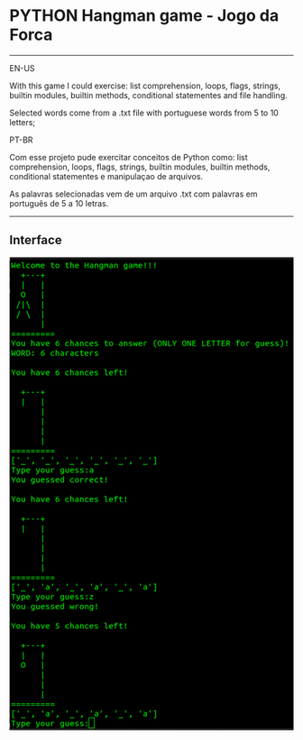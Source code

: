 <h1>PYTHON Hangman game - Jogo da Forca</h1>
<hr>
<p>EN-US</p>
<p>With this game I could exercise: list comprehension, loops, flags, strings, builtin modules, builtin methods, conditional statementes and file handling.</p>
<p>Selected words come from a .txt file with portuguese words from 5 to 10 letters;</p>
<p>PT-BR</p>
<p>Com esse projeto pude exercitar conceitos de Python como: list comprehension, loops, flags, strings, builtin modules, builtin methods, conditional statementes e manipulaçao de arquivos.</p>
<p>As palavras selecionadas vem de um arquivo .txt com palavras em português de 5 a 10 letras.</p>
<hr>
<h2>Interface</h2>
<img src="./hangmanTerminal.png">